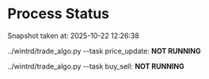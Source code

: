 # Process Status

Snapshot taken at: 2025-10-22 12:26:38

../wintrd/trade_algo.py --task price_update: **NOT RUNNING**

../wintrd/trade_algo.py --task buy_sell: **NOT RUNNING**

